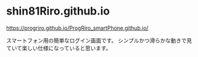 # shin81Riro.github.io
https://progriro.github.io/ProgRiro_smartPhone.github.io/

スマートフォン用の簡単なログイン画面です。
シンプルかつ滑らかな動きで見ていて楽しい仕様になっていると思います。
